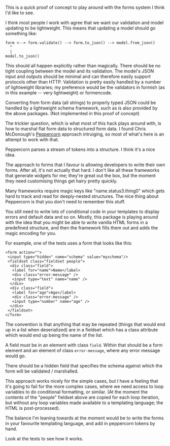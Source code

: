 This is a quick proof of concept to play around with the forms system
I think I'd like to see.

I think most people I work with agree that we want our validation and
model updating to be lightweight.  This means that updating a model
should go something like:

    form <--> form.validate() --> form.to_json() --> model.from_json()
      ^
      |
    model.to_json()

This should all happen explicitly rather than magically.  There should
be no tight coupling between the model and its validation.  The
model's JSON input and outputs should be minimal and can therefore
easily support protocols other than HTTP.  Validation is pretty easily
handled by a number of lightweight libraries; my preference would be
the validators in formish (as in this example -- very lightweight) or
formencode.

Converting from form data (all strings) to properly typed JSON could
be handled by a lightweight schema framework, such as is also provided
by the above packages.  (Not implemented in this proof of concept)

The trickier question, which is what most of this hack plays around
with, is how to marshal flat form data to structured form data.  I
found Chris McDonough's [Peppercorn][1] approach intruiging, so most of
what's here is an attempt to work with that.

Peppercorn parses a stream of tokens into a structure.  I think it's a
nice idea.  

The approach to forms that I favour is allowing developers to write
their own forms.  After all, it's not actually that hard.  I don't
like all these frameworks that generate widgets for me; they're great
out the box, but the moment they need customising things get hairy
pretty quickly.

Many frameworks require magic keys like "name.status3.thing0" which
gets hard to track and read for deeply-nested structures.  The nice
thing about Peppercorn is that you don't need to remember this stuff.

You still need to write lots of conditional code in your templates to
display errors and default data and so on.  Mostly, this package is
playing around with the idea that you might be able to write vanilla
HTML forms in a predefined structure, and then the framework fills
them out and adds the magic encoding for you.

For example, one of the tests uses a form that looks like this:

    <form action="">
     <input type="hidden" name="schema" value="myschema"/>
     <fieldset class="fieldset people">
      <div class="field">
       <label for="name">Name</label>
       <div class="error-message" />
       <input type="text" name="name" />
      </div>
      <div class="field">
       <label for="age">Age</label>
       <div class="error-message" />
       <input type="number" name="age" />
      </div>
     </fieldset>
    </form>

The convention is that anything that may be repeated (things that
would end up in a list when deserialized) are in a fieldset which has
a class attribute which would end up being the name of the list.

A field must be in an element with class ```field```.  Within that should
be a form element and an element of class ```error-message```, where any
error message would go.

There should be a hidden field that specifies the schema against which
the form will be validated / marshalled.

This approach works nicely for the simple cases, but I have a feeling
that it's going to fail for the more complex cases, where we need
access to loop variables to do conditional formatting, or similar.
(At the moment the contents of the "people" fieldset above are copied
for each loop iteration, but without any loop variables made available
to a templating language; the HTML is post-processed).

The balance I'm leaning towards at the moment would be to write the
forms in your favourite templating language, and add in peppercorn
tokens by hand.

Look at the tests to see how it works.

[1]: http://www.plope.com/peppercorn
